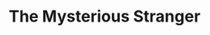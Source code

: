 ---
title: "The Mysterious Stranger"
cc-type: hashtag
authors:
  - Mark Twain
hashtag: "the-mysterious-stranger"
tags:
  - book
  - Satan
  - Mark Twain
---